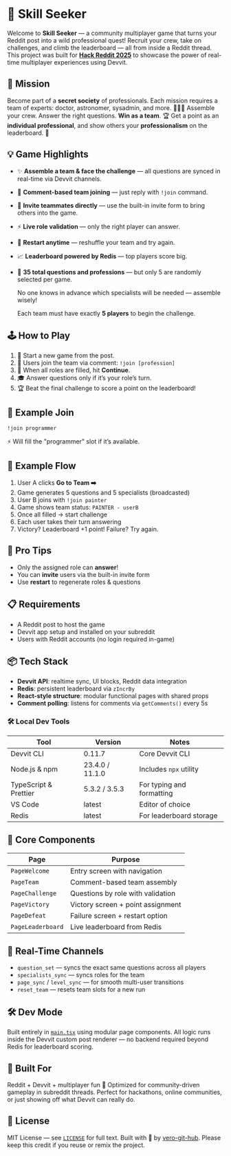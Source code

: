 
# 🔮 Skill Seeker

Welcome to **Skill Seeker** — a community multiplayer game that turns your Reddit post into a wild professional quest! Recruit your crew, take on challenges, and climb the leaderboard — all from inside a Reddit thread. This project was built for **[Hack Reddit 2025](https://devpost.com/software/skill-seeker)** to showcase the power of real-time multiplayer experiences using Devvit.

## 🎯 Mission

Become part of a **secret society** of professionals. Each mission requires a team of experts: doctor, astronomer, sysadmin, and more. 🕵️‍♂️💼 Assemble your crew. Answer the right questions. **Win as a team**. 🏆 Get a point as an **individual professional**, and show others your **professionalism** on the leaderboard. 🎯

## 💡 Game Highlights

- ✨ **Assemble a team & face the challenge** — all questions are synced in real-time via Devvit channels.
- 👥 **Comment-based team joining** — just reply with `!join` command.
- 📩 **Invite teammates directly** — use the built-in invite form to bring others into the game.
- ⚡ **Live role validation** — only the right player can answer.
- 🔁 **Restart anytime** — reshuffle your team and try again.
- 📈 **Leaderboard powered by Redis** — top players score big.
- 🎲 **35 total questions and professions** — but only 5 are randomly selected per game.

    No one knows in advance which specialists will be needed — assemble wisely!

    Each team must have exactly **5 players** to begin the challenge.

## 🕹️ How to Play

1. 🔁 Start a new game from the post.
2. 👥 Users join the team via comment: `!join [profession]`
3. 🤝 When all roles are filled, hit **Continue**.
4. 🎓 Answer questions only if it’s your role’s turn.
5. 🏆 Beat the final challenge to score a point on the leaderboard!

## 💬 Example Join

   `!join programmer`

⚡ Will fill the "programmer" slot if it’s available.

## 🧪 Example Flow

1. User A clicks **Go to Team ➡️**
2. Game generates 5 questions and 5 specialists (broadcasted)
3. User B joins with `!join painter`
4. Game shows team status: `PAINTER - userB`
5. Once all filled → start challenge
6. Each user takes their turn answering
7. Victory? Leaderboard +1 point!
Failure? Try again.

## 🧠 Pro Tips

- Only the assigned role can **answer**!
- You can **invite** users via the built-in invite form
- Use **restart** to regenerate roles & questions

## 📋 Requirements

- A Reddit post to host the game
- Devvit app setup and installed on your subreddit
- Users with Reddit accounts (no login required in-game)

## 📦 Tech Stack

- **Devvit API**: realtime sync, UI blocks, Reddit data integration
- **Redis**: persistent leaderboard via `zIncrBy`
- **React-style structure**: modular functional pages with shared props
- **Comment polling**: listens for comments via `getComments()` every 5s

### 🛠 Local Dev Tools

| Tool              | Version           | Notes                      |
|-------------------|-------------------|----------------------------|
| Devvit CLI        | 0.11.7            | Core Devvit CLI            |
| Node.js & npm     | 23.4.0 / 11.1.0   | Includes `npx` utility     |
| TypeScript & Prettier | 5.3.2 / 3.5.3 | For typing and formatting  |
| VS Code           | latest            | Editor of choice           |
| Redis             | latest            | For leaderboard storage    |

## 🧱 Core Components

| Page               | Purpose                                      |
|--------------------|----------------------------------------------|
| `PageWelcome`      | Entry screen with navigation                 |
| `PageTeam`         | Comment-based team assembly                  |
| `PageChallenge`    | Questions by role with validation            |
| `PageVictory`      | Victory screen + point assignment            |
| `PageDefeat`       | Failure screen + restart option              |
| `PageLeaderboard`  | Live leaderboard from Redis                  |

## 🔗 Real-Time Channels

- `question_set` — syncs the exact same questions across all players
- `specialists_sync` — syncs roles for the team
- `page_sync` / `level_sync` — for smooth multi-user transitions
- `reset_team` — resets team slots for a new run

## 🛠 Dev Mode

Built entirely in [`main.tsx`](./main.tsx) using modular page components.
All logic runs inside the Devvit custom post renderer — no backend required beyond Redis for leaderboard scoring.

## 🤝 Built For

Reddit + Devvit + multiplayer fun 🎉
Optimized for community-driven gameplay in subreddit threads.
Perfect for hackathons, online communities, or just showing off what Devvit can really do.

## 📜 License

MIT License — see [`LICENSE`](./LICENSE) for full text.
Built with 💜 by [vero-git-hub](https://github.com/vero-git-hub).
Please keep this credit if you reuse or remix the project.